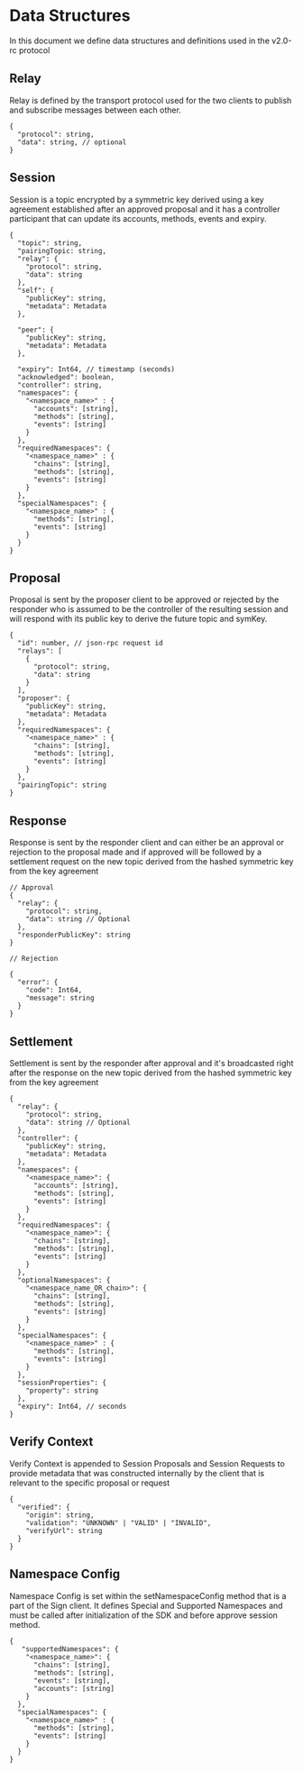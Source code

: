 # Data Structures

In this document we define data structures and definitions used in the v2.0-rc protocol

## Relay

Relay is defined by the transport protocol used for the two clients to publish and subscribe messages between each other.

```jsonc
{
  "protocol": string,
  "data": string, // optional
}
```

## Session

Session is a topic encrypted by a symmetric key derived using a key agreement established after an approved proposal and it has a controller participant that can update its accounts, methods, events and expiry.

```jsonc
{
  "topic": string,
  "pairingTopic: string,
  "relay": {
    "protocol": string,
    "data": string
  },
  "self": {
    "publicKey": string,
    "metadata": Metadata
  },

  "peer": {
    "publicKey": string,
    "metadata": Metadata
  },

  "expiry": Int64, // timestamp (seconds)
  "acknowledged": boolean,
  "controller": string,
  "namespaces": {
    "<namespace_name>" : {
      "accounts": [string],
      "methods": [string],
      "events": [string]
    }
  },
  "requiredNamespaces": {
    "<namespace_name>" : {
      "chains": [string],
      "methods": [string],
      "events": [string]
    }
  },
  "specialNamespaces": {
    "<namespace_name>" : {
      "methods": [string],
      "events": [string]
    }
  }
}
```

## Proposal

Proposal is sent by the proposer client to be approved or rejected by the responder who is assumed to be the controller of the resulting session and will respond with its public key to derive the future topic and symKey.

```jsonc
{
  "id": number, // json-rpc request id
  "relays": [
    {
      "protocol": string,
      "data": string
    }
  ],
  "proposer": {
    "publicKey": string,
    "metadata": Metadata
  },
  "requiredNamespaces": {
    "<namespace_name>" : {
      "chains": [string],
      "methods": [string],
      "events": [string]
    }
  },
  "pairingTopic": string
}
```

## Response

Response is sent by the responder client and can either be an approval or rejection to the proposal made and if approved will be followed by a settlement request on the new topic derived from the hashed symmetric key from the key agreement

```jsonc
// Approval
{
  "relay": {
    "protocol": string,
    "data": string // Optional
  },
  "responderPublicKey": string
}

// Rejection

{
  "error": {
    "code": Int64,
    "message": string
  }
}
```

## Settlement

Settlement is sent by the responder after approval and it's broadcasted right after the response on the new topic derived from the hashed symmetric key from the key agreement

```jsonc
{
  "relay": {
    "protocol": string,
    "data": string // Optional
  },
  "controller": {
    "publicKey": string,
    "metadata": Metadata
  },
  "namespaces": {
    "<namespace_name>": {
      "accounts": [string],
      "methods": [string],
      "events": [string]
    }
  },
  "requiredNamespaces": {
    "<namespace_name>": {
      "chains": [string],
      "methods": [string],
      "events": [string]
    }
  },
  "optionalNamespaces": {
    "<namespace_name_OR_chain>": {
      "chains": [string],
      "methods": [string],
      "events": [string]
    }
  },
  "specialNamespaces": {
    "<namespace_name>" : {
      "methods": [string],
      "events": [string]
    }
  },
  "sessionProperties": {
    "property": string
  },
  "expiry": Int64, // seconds
}
```

## Verify Context

Verify Context is appended to Session Proposals and Session Requests to provide metadata that was constructed internally by the client that is relevant to the specific proposal or request

```jsonc
{
  "verified": {
    "origin": string,
    "validation": "UNKNOWN" | "VALID" | "INVALID",
    "verifyUrl": string
  }
}
```

## Namespace Config
Namespace Config is set within the setNamespaceConfig method that is a part of the Sign client. It defines Special and Supported Namespaces and must be called after initialization of the SDK and before approve session method.
```jsonc
{
   "supportedNamespaces": {
    "<namespace_name>": {
      "chains": [string],
      "methods": [string],
      "events": [string],
      "accounts": [string]
    }
  },
  "specialNamespaces": {
    "<namespace_name>" : {
      "methods": [string],
      "events": [string]
    }
  }
}
```
